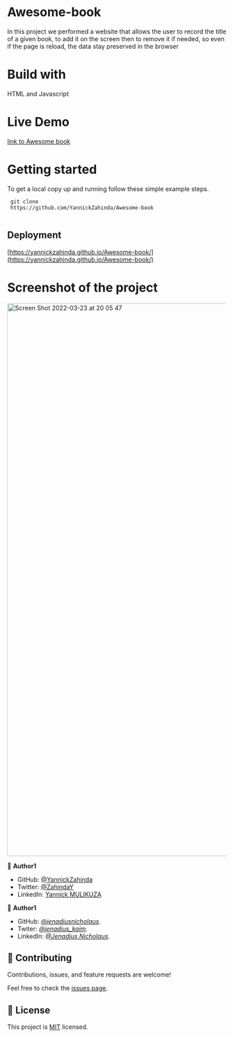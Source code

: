 # Awesome-book
In this project we performed a website that allows the user to record the title of a given book, to add it on the screen then to remove it if needed, so even if the page is reload, the data stay preserved in the browser

# Build with

HTML and Javascript

# Live Demo

[link to Awesome book]( https://yannickzahinda.github.io/Awesome-book/)


# Getting started

To get a local copy up and running follow these simple example steps.

```
 git clone 
 https://github.com/YannickZahinda/Awesome-book
 

```

## Deployment 

[https://yannickzahinda.github.io/Awesome-book/](https://yannickzahinda.github.io/Awesome-book/)

# Screenshot of the project

<img width="1268" alt="Screen Shot 2022-03-23 at 20 05 47" src="https://user-images.githubusercontent.com/91213045/159766717-0a157ee1-f5fd-4cc6-99e4-8ea13889aea7.png">

👤 **Author1**

- GitHub: [@YannickZahinda](https://github.com/YannickZahinda)
- Twitter: [@ZahindaY](https://twitter.com/ZahindaY)
- LinkedIn: [Yannick MULIKUZA](https://linkedin.com/in/linkedinhandle)

👤 **Author1**

- GitHub: *[@jenadiusnicholaus](https://github.com/jenadiusnicholaus/)*.
- Twiter: *[@jenadius_kaim](https://twitter.com/jenadius_kaim)*.
- LinkedIn: *[@Jenadius Nicholaus](https://www.linkedin.com/in/jenadius-nicholaus-73126819b/)*.

## 🤝 Contributing

Contributions, issues, and feature requests are welcome!

Feel free to check the [issues page](../../issues/).

## 📝 License

This project is [MIT](./MIT.md) licensed.